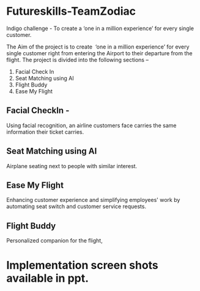 # Futureskills-TeamZodiac
Indigo challenge -  To create a ‘one in a million experience’ for every single customer.

The Aim of the project is to create  ‘one in a million experience’ for every single customer right from entering the Airport to their departure from the flight.
The project is divided into the following sections –

1. Facial Check In
2. Seat Matching using AI
3. Flight Buddy
4. Ease My Flight

## Facial CheckIn - 
Using facial recognition, an airline customers face carries the same information their ticket carries.

## Seat Matching using AI
Airplane seating next to people with similar interest. 

## Ease My Flight
Enhancing customer experience and simplifying employees' work by automating seat switch and customer service requests.

## Flight Buddy 
Personalized companion for the flight,

# Implementation screen shots available in ppt.
